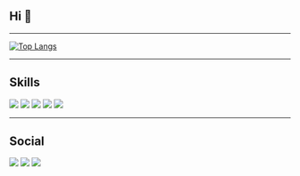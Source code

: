 ## Hi 👋
---

[![Top Langs](https://github-readme-stats.vercel.app/api/top-langs/?username=mehmetagkus)](https://github.com/mehmetagkus/github-readme-stats)

---

## Skills

![](https://skillicons.dev/icons?i=html) 
![](https://skillicons.dev/icons?i=css) 
![](https://skillicons.dev/icons?i=js) 
![](https://skillicons.dev/icons?i=sass) 
![](https://skillicons.dev/icons?i=bootstrap) 

---

## Social

[![](https://steemitimages.com/100x100/https://roofdigital.com/wp-content/uploads/2018/07/instagram-reklam-verme.png)](https://www.instagram.com/mehmetagkus/)  [![](https://steemitimages.com/100x100/https://marka-logo.com/wp-content/uploads/2020/04/Linkedin-Logo.png)](https://www.linkedin.com/in/mehmet-a%C4%9Fku%C5%9F/)  [![](https://steemitimages.com/110x110/https://download.logo.wine/logo/Stack_Overflow/Stack_Overflow-Logo.wine.png)](https://stackoverflow.com/users/20655491/mehmet-a%c4%9fku%c5%9f)





